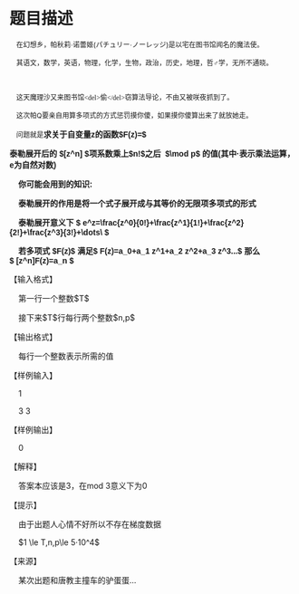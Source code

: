 # 题目描述


<p class="MsoNormal">
<span style="font-size:9.0pt;font-family:宋体;">    在幻想乡，帕秋莉·诺蕾姬</span><span style="font-size:9.0pt;">(</span><span style="font-size:9.0pt;font-family:宋体;">パチュリー·ノーレッジ</span><span style="font-size:9.0pt;">)</span><span style="font-size:9.0pt;font-family:宋体;">是以宅在图书馆闻名的魔法使。</span><span style="font-size:9.0pt;"></span> 
</p>
<p class="MsoNormal">
<span style="font-size:9.0pt;font-family:宋体;">    其语文，数学，英语，物理，化学，生物，政治，历史，地理，哲♂学，无所不通晓。</span><span style="font-size:9.0pt;"></span> 
</p>
<p class="MsoNormal">
<span style="font-size:9.0pt;font-family:宋体;">    <img src="/upload/image/20170330/20170330182542_30180.jpeg" alt=""/><br/>
</span> 
</p>
<p class="MsoNormal">
<span style="font-size:9.0pt;"></span> 
</p>
<p class="MsoNormal">
<span style="font-size:9.0pt;font-family:宋体;">    这天魔理沙又来图书馆&lt;del&gt;偷&lt;/del&gt;窃算法导论，不由又被咲夜抓到了。</span><span style="font-size:9.0pt;"></span> 
</p>
<p class="MsoNormal">
<span style="font-size:9.0pt;font-family:宋体;">    这次帕</span><span style="font-size:9.0pt;">Q</span><span style="font-size:9.0pt;font-family:宋体;">要亲自用算多项式的方式惩罚摸你傻，如果摸你傻算出来了就放她走。</span><span style="font-size:9.0pt;"></span> 
</p>
<p class="MsoNormal">
<span style="font-size:9.0pt;font-family:宋体;">    问题就是</span><b><span style="font-family:微软雅黑, sans-serif;">求关于自变量<span>z</span>的函数<span>$F(z)=$</span></span></b><b><span style="font-family:微软雅黑, sans-serif;">    <img src="/upload/image/20170329/20170329114439_19653.png" alt=""/></span></b> 
</p>
<p class="MsoNormal">
<b><span style="font-family:微软雅黑, sans-serif;">泰勒展开后的 $[z^n] $项系数乘上$n!$之后  $\mod p$ 的值</span></b><b><span style="font-family:微软雅黑, sans-serif;">(</span></b><b><span style="font-family:微软雅黑, sans-serif;">其中·表示乘法运算，e为自然对数)</span></b> 
</p>
<p class="MsoNormal" align="left">
<span style="font-family:微软雅黑, sans-serif;"></span> 
</p>
<p class="MsoNormal" align="left">
<span style="font-family:微软雅黑, sans-serif;"></span> 
</p>
<p class="MsoNormal" align="left">
<b><span style="font-family:微软雅黑, sans-serif;">    你可能会用到的知识<span>:</span></span></b><span style="font-family:微软雅黑, sans-serif;"></span> 
</p>
<p class="MsoNormal" align="left">
<b><span style="font-family:微软雅黑, sans-serif;">    泰勒展开的作用是将一个式子展开成与其等价的无限项多项式的形式</span></b><span style="font-family:微软雅黑, sans-serif;"></span> 
</p>
<p class="MsoNormal" align="left">
<b><span style="font-family:微软雅黑, sans-serif;">    泰勒展开意义下<span> $ e^z=\frac{z^0}{0!}+\frac{z^1}{1!}+\frac{z^2}{2!}+\frac{z^3}{3!}+\dots\ $</span></span></b><span style="font-family:微软雅黑, sans-serif;"></span> 
</p>
<p class="MsoNormal" align="left">
<b><span style="font-family:微软雅黑, sans-serif;">    若多项式<span> $F(z)$ </span>满足<span>$ F(z)=a_0+a_1 z^1+a_2 z^2+a_3 z^3...$ </span>那么<span>$ [z^n]F(z)=a_n $</span></span></b><span style="font-family:微软雅黑, sans-serif;"></span> 
</p>
<p class="MsoNormal">
【输入格式】
</p>
<p class="MsoNormal">
    第一行一个整数$T$
</p>
<p class="MsoNormal">
    接下来$T$行每行两个整数$n,p$
</p>
<p class="MsoNormal">
【输出格式】
</p>
<p class="MsoNormal">
    每行一个整数表示所需的值
</p>
<p class="MsoNormal">
【样例输入】
</p>
<p class="MsoNormal">
    1
</p>
<p class="MsoNormal">
    3 3
</p>
<p class="MsoNormal">
【样例输出】
</p>
<p class="MsoNormal">
    0
</p>
<p class="MsoNormal">
【解释】
</p>
<p class="MsoNormal">
    答案本应该是3，在mod 3意义下为0
</p>
<p class="MsoNormal">
【提示】
</p>
<p class="MsoNormal">
    由于出题人心情不好所以不存在梯度数据
</p>
<p class="MsoNormal">
    $1 \le T,n,p\le 5·10^4$
</p>
<p class="MsoNormal">
【来源】
</p>
<p class="MsoNormal">
    某次出题和唐教主撞车的驴蛋蛋...
</p>
